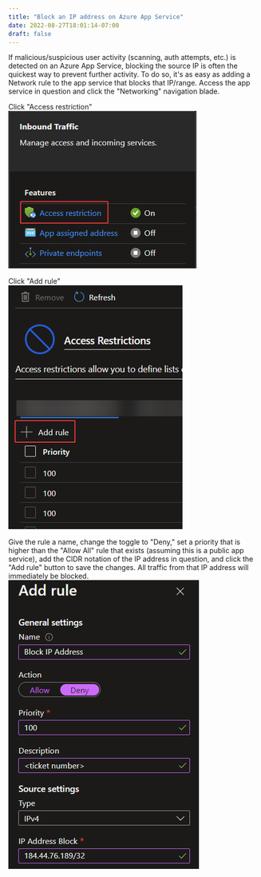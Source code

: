 ```yaml
---
title: "Block an IP address on Azure App Service"
date: 2022-08-27T18:01:14-07:00
draft: false
---
```


If malicious/suspicious user activity (scanning, auth attempts, etc.) is detected on an Azure App Service, blocking the source IP is often the quickest way to prevent further activity. To do so, it's as easy as adding a Network rule to the app service that blocks that IP/range. Access the app service in question and click the "Networking" navigation blade.  


Click "Access restriction"  
![](access-restriction.png)  

Click "Add rule"  
![](add-rule.png)


Give the rule a name, change the toggle to "Deny," set a priority that is higher than the "Allow All" rule that exists (assuming this is a public app service), add the CIDR notation of the IP address in question, and click the "Add rule" button to save the changes. All traffic from that IP address will immediately be blocked.  
![](rule-settings.png)
